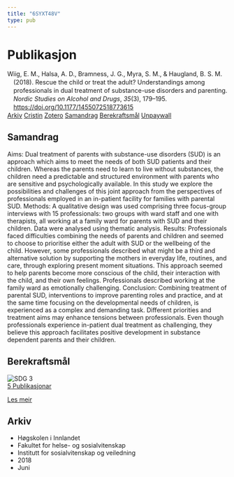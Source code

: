 ```yaml
---
title: "6SYXT48V"
type: pub
---
```

<h1>Publikasjon</h1>
<article id="csl-bib-container-6SYXT48V" class="csl-bib-container">
  <div class="csl-bib-body" style="line-height: 1.35; padding-left: 1em; text-indent:-1em;">
  <div class="csl-entry">Wiig, E. M., Halsa, A. D., Bramness, J. G., Myra, S. M., &amp; Haugland, B. S. M. (2018). Rescue the child or treat the adult? Understandings among professionals in dual treatment of substance-use disorders and parenting. <i>Nordic Studies on Alcohol and Drugs</i>, <i>35</i>(3), 179&#x2013;195. <a href="https://doi.org/10.1177/1455072518773615">https://doi.org/10.1177/1455072518773615</a></div>
</div>
  <div class="csl-bib-buttons">
    <a href="#taxonomy-article-6SYXT48V" class="csl-bib-button">Arkiv</a>
    <a href="https://app.cristin.no/results/show.jsf?id=1590615" alt="Cristin URL" class="csl-bib-button">Cristin</a>
    <a href="http://zotero.org/groups/5402882/items/6SYXT48V" alt="Zotero URL" class="csl-bib-button">Zotero</a>
    <a href="#abstract-article-6SYXT48V" class="csl-bib-button">Samandrag</a>
    <a href="#sdg-article-6SYXT48V" class="csl-bib-button">Berekraftsmål</a>
    <a href="https://journals.sagepub.com/doi/pdf/10.1177/1455072518773615" class="csl-bib-button">Unpaywall</a>
  </div>
  <div id="csl-bib-meta-container-6SYXT48V"></div>
</article>
<div id="csl-bib-meta-6SYXT48V" class="csl-bib-meta">
  <article id="abstract-article-6SYXT48V" class="abstract-article">
    <h1>Samandrag</h1>
    Aims: Dual treatment of parents with substance-use disorders (SUD) is an approach which aims to meet the needs of both SUD patients and their children. Whereas the parents need to learn to live without substances, the children need a predictable and structured environment with parents who are sensitive and psychologically available. In this study we explore the possibilities and challenges of this joint approach from the perspectives of professionals employed in an in-patient facility for families with parental SUD. Methods: A qualitative design was used comprising three focus-group interviews with 15 professionals: two groups with ward staff and one with therapists, all working at a family ward for parents with SUD and their children. Data were analysed using thematic analysis. Results: Professionals faced difficulties combining the needs of parents and children and seemed to choose to prioritise either the adult with SUD or the wellbeing of the child. However, some professionals described what might be a third and alternative solution by supporting the mothers in everyday life, routines, and care, through exploring present moment situations. This approach seemed to help parents become more conscious of the child, their interaction with the child, and their own feelings. Professionals described working at the family ward as emotionally challenging. Conclusion: Combining treatment of parental SUD, interventions to improve parenting roles and practice, and at the same time focusing on the developmental needs of children, is experienced as a complex and demanding task. Different priorities and treatment aims may enhance tensions between professionals. Even though professionals experience in-patient dual treatment as challenging, they believe this approach facilitates positive development in substance dependent parents and their children.
  </article>
  <article id="sdg-article-6SYXT48V" class="sdg-article">
    <h1>Berekraftsmål</h1>
    <div class="sdg-container"><div id="sdg3" class="sdg"> <img src="{{< params subfolder >}}images/sdg/sdg03_no.png" class="image" alt="SDG 3"> <div class="sdg-overlay"> <a href="{{< params subfolder >}}no/archive/?sdg=3#archive" class="sdg-publication-count"><span>5</span> Publikasjonar</a> <p><a href="NA" class="sdg-read-more">Les meir</a></p> </div> </div></div>
  </article>
  <article id="taxonomy-article-6SYXT48V" class="taxonomy-article">
    <h1>Arkiv</h1>
    <ul>
      <li>Høgskolen i Innlandet</li>
      <li>Fakultet for helse- og sosialvitenskap</li>
      <li>Institutt for sosialvitenskap og veiledning</li>
      <li>2018</li>
      <li>Juni</li>
    </ul>
  </article>
</div>
